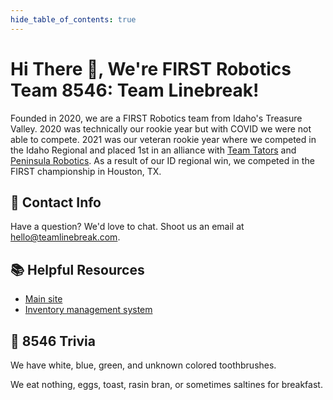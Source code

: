 ```yaml
---
hide_table_of_contents: true
---
```


# Hi There 👋, We're FIRST Robotics Team 8546: Team Linebreak!

Founded in 2020, we are a FIRST Robotics team from Idaho's Treasure Valley. 2020 was technically our rookie year but with COVID we were not able to compete. 2021 was our veteran rookie year where we competed in the Idaho Regional and placed 1st in an alliance with [Team Tators](https://www.teamtators.org) and [Peninsula Robotics](https://www.team6036.com). As a result of our ID regional win, we competed in the FIRST championship in Houston, TX.

## 📇 Contact Info

Have a question? We'd love to chat. Shoot us an email at [hello@teamlinebreak.com](mailto:hello@teamlinebreak.com).

## 📚 Helpful Resources

+ [Main site](https://teamlinebreak.com)
+ [Inventory management system](https://inventory.teamlinebreak.com)

## 🍿 8546 Trivia

We have white, blue, green, and unknown colored toothbrushes.

We eat nothing, eggs, toast, rasin bran, or sometimes saltines for breakfast.
